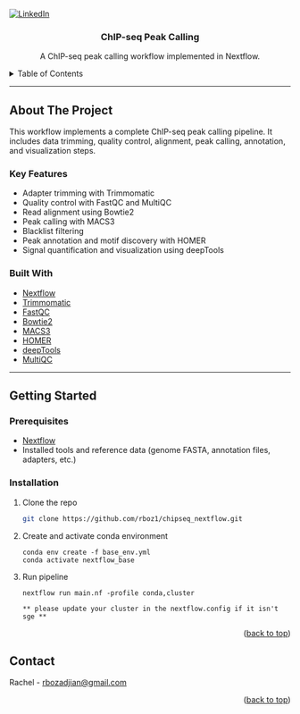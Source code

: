 <!-- PROJECT SHIELDS -->
<!--
*** I'm using markdown "reference style" links for readability.
*** Reference links are enclosed in brackets [ ] instead of parentheses ( ).
*** See the bottom of this document for the declaration of the reference variables
*** for contributors-url, forks-url, etc. This is an optional, concise syntax you may use.
*** https://www.markdownguide.org/basic-syntax/#reference-style-links
-->
[![LinkedIn][linkedin-shield]][linkedin-url]

<!-- PROJECT LOGO -->
  <h3 align="center">ChIP-seq Peak Calling</h3>

  <p align="center">
    A ChIP-seq peak calling workflow implemented in Nextflow.
  </p>
</div>



<!-- TABLE OF CONTENTS -->
<details>
  <summary>Table of Contents</summary>
  <ol>
    <li>
      <a href="#about-the-project">About The Script</a>
      <ul>
        <li><a href="#built-with">Built With</a></li>
      </ul>
    </li>
    <li>
      <a href="#getting-started">Getting Started</a>
      <ul>
        <li><a href="#prerequisites">Prerequisites</a></li>
        <li><a href="#installation">Installation</a></li>
      </ul>
    </li>
    <li><a href="#contact">Contact</a></li>
  </ol>
</details>

---

## About The Project

This workflow implements a complete ChIP-seq peak calling pipeline. It includes data trimming, quality control, alignment, peak calling, annotation, and visualization steps.

### Key Features

- Adapter trimming with Trimmomatic  
- Quality control with FastQC and MultiQC  
- Read alignment using Bowtie2  
- Peak calling with MACS3  
- Blacklist filtering  
- Peak annotation and motif discovery with HOMER  
- Signal quantification and visualization using deepTools

### Built With

- [Nextflow](https://www.nextflow.io/)
- [Trimmomatic](http://www.usadellab.org/cms/?page=trimmomatic)
- [FastQC](https://www.bioinformatics.babraham.ac.uk/projects/fastqc/)
- [Bowtie2](http://bowtie-bio.sourceforge.net/bowtie2/index.shtml)
- [MACS3](https://github.com/macs3-project/MACS)
- [HOMER](http://homer.ucsd.edu/homer/)
- [deepTools](https://deeptools.readthedocs.io/)
- [MultiQC](https://multiqc.info/)

---

## Getting Started

### Prerequisites

- [Nextflow](https://www.nextflow.io/)
- Installed tools and reference data (genome FASTA, annotation files, adapters, etc.)

### Installation

1. Clone the repo
   ```sh
   git clone https://github.com/rboz1/chipseq_nextflow.git
2. Create and activate conda environment 
   ```
   conda env create -f base_env.yml
   conda activate nextflow_base
3. Run pipeline
   ```
   nextflow run main.nf -profile conda,cluster

   ** please update your cluster in the nextflow.config if it isn't sge **
<p align="right">(<a href="#readme-top">back to top</a>)</p>

<!-- CONTACT -->
## Contact

Rachel - rbozadjian@gmail.com

<p align="right">(<a href="#readme-top">back to top</a>)</p>

<!-- MARKDOWN LINKS & IMAGES -->
<!-- https://www.markdownguide.org/basic-syntax/#reference-style-links -->
[linkedin-shield]: https://img.shields.io/badge/-LinkedIn-black.svg?style=for-the-badge&logo=linkedin&colorB=555
[linkedin-url]: www.linkedin.com/in/rachel-bozadjian-203999109

